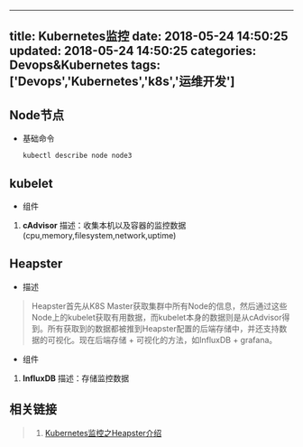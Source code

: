 
---
title: Kubernetes监控
date: 2018-05-24 14:50:25
updated: 2018-05-24 14:50:25
categories: Devops&Kubernetes
tags: ['Devops','Kubernetes','k8s','运维开发']
---

## Node节点
- 基础命令

	`kubectl describe node node3`

## kubelet

+ 组件
1. **cAdvisor**
	描述：收集本机以及容器的监控数据(cpu,memory,filesystem,network,uptime)


## Heapster

+ 描述
> Heapster首先从K8S Master获取集群中所有Node的信息，然后通过这些Node上的kubelet获取有用数据，而kubelet本身的数据则是从cAdvisor得到。所有获取到的数据都被推到Heapster配置的后端存储中，并还支持数据的可视化。现在后端存储 + 可视化的方法，如InfluxDB + grafana。

+ 组件
1. **InfluxDB**
描述：存储监控数据

## 相关链接

> 1. [Kubernetes监控之Heapster介绍](https://segmentfault.com/a/1190000007708162)
